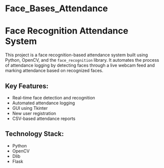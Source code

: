 # Face_Bases_Attendance

# Face Recognition Attendance System

This project is a face recognition-based attendance system built using Python, OpenCV, and the `face_recognition` library. It automates the process of attendance logging by detecting faces through a live webcam feed and marking attendance based on recognized faces.

## Key Features:
- Real-time face detection and recognition
- Automated attendance logging
- GUI using Tkinter
- New user registration
- CSV-based attendance reports

## Technology Stack:
- Python
- OpenCV
- Dlib
- Flask
